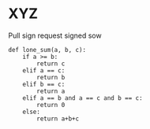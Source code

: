 # XYZ
Pull sign request signed sow
```
def lone_sum(a, b, c):
    if a >= b:
        return c
    elif a == c:
        return b    
    elif b == c:
        return a   
    elif a == b and a == c and b == c:
        return 0
    else:      
        return a+b+c
```
